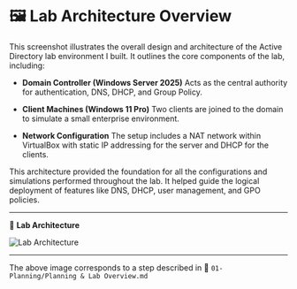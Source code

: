 # 🖼️ Lab Architecture Overview

This screenshot illustrates the overall design and architecture of the Active Directory lab environment I built. It outlines the core components of the lab, including:

- **Domain Controller (Windows Server 2025)**
    Acts as the central authority for authentication, DNS, DHCP, and Group Policy.

- **Client Machines (Windows 11 Pro)**
    Two clients are joined to the domain to simulate a small enterprise environment.

- **Network Configuration**
    The setup includes a NAT network within VirtualBox with static IP addressing for the server and DHCP for the clients.

This architecture provided the foundation for all the configurations and simulations performed throughout the lab. It helped guide the logical deployment of features like DNS, DHCP, user management, and GPO policies.

---

📸 **Lab Architecture**

![Lab Architecture](https://github.com/user-attachments/assets/9e0f2334-a862-4b43-ac28-52cf6861c98d)

---

The above image corresponds to a step described in 📂 `01-Planning/Planning & Lab Overview.md`
